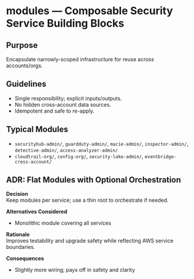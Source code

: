 # modules — Composable Security Service Building Blocks

## Purpose
Encapsulate narrowly-scoped infrastructure for reuse across accounts/orgs.

## Guidelines
- Single responsibility; explicit inputs/outputs.
- No hidden cross-account data sources.
- Idempotent and safe to re-apply.

## Typical Modules
- `securityhub-admin/`, `guardduty-admin/`, `macie-admin/`, `inspector-admin/`, `detective-admin/`, `access-analyzer-admin/`
- `cloudtrail-org/`, `config-org/`, `security-lake-admin/`, `eventbridge-cross-account/`


## ADR: Flat Modules with Optional Orchestration

**Decision**  
Keep modules per service; use a thin root to orchestrate if needed.

**Alternatives Considered**  
- Monolithic module covering all services

**Rationale**  
Improves testability and upgrade safety while reflecting AWS service boundaries.

**Consequences**  
- Slightly more wiring; pays off in safety and clarity

